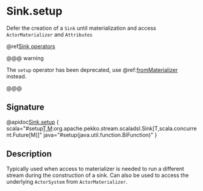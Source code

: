 # Sink.setup

Defer the creation of a `Sink` until materialization and access `ActorMaterializer` and `Attributes`

@ref[Sink operators](../index.md#sink-operators)

@@@ warning

The `setup` operator has been deprecated, use @ref:[fromMaterializer](./fromMaterializer.md) instead. 

@@@

## Signature

@apidoc[Sink.setup](Sink$) { scala="#setup[T,M](factory:(org.apache.pekko.stream.ActorMaterializer,org.apache.pekko.stream.Attributes)=&gt;org.apache.pekko.stream.scaladsl.Sink[T,M]):org.apache.pekko.stream.scaladsl.Sink[T,scala.concurrent.Future[M]]" java="#setup(java.util.function.BiFunction)" }

## Description

Typically used when access to materializer is needed to run a different stream during the construction of a sink.
Can also be used to access the underlying `ActorSystem` from `ActorMaterializer`.
